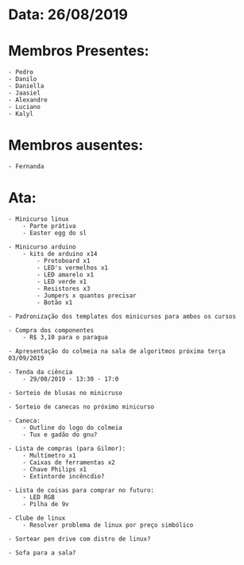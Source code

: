# Data: 26/08/2019

# Membros Presentes:
	- Pedro
	- Danilo
	- Daniella
	- Jaasiel
	- Alexandre
	- Luciano
	- Kalyl

# Membros ausentes:
	- Fernanda

# Ata:
	- Minicurso linux
		- Parte prátiva
		- Easter egg do sl
	
	- Minicurso arduino
		- kits de arduino x14
			- Protoboard x1
			- LED's vermelhos x1
			- LED amarelo x1
			- LED verde x1
			- Resistores x3
			- Jumpers x quantos precisar
			- Botão x1
	
	- Padronização dos templates dos minicursos para ambos os cursos
	
	- Compra dos componentes
		- R$ 3,10 para o paragua
	
	- Apresentação do colmeia na sala de algoritmos próxima terça 03/09/2019
	
	- Tenda da ciência
		- 29/08/2019 - 13:30 - 17:0
	
	- Sorteio de blusas no minicruso
	
	- Sorteio de canecas no próximo minicurso
	
	- Caneca:
		- Outline do logo do colmeia
		- Tux e gadão do gnu?
	
	- Lista de compras (para Gilmor):
		- Multímetro x1
		- Caixas de ferramentas x2
		- Chave Philips x1
		- Extintorde incêncdio?
	
	- Lista de coisas para comprar no futuro:
		- LED RGB
		- Pilha de 9v
	
	- Clube de linux
		- Resolver problema de linux por preço simbólico
	
	- Sortear pen drive com distro de linux?
	
	- Sofa para a sala?